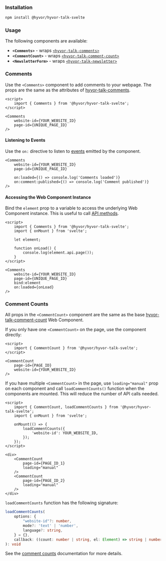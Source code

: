 ### Installation

```bash
npm install @hyvor/hyvor-talk-svelte
```

### Usage

The following components are available:

-   **`<Comments>`** - wraps [`<hyvor-talk-comments>`](https://talk.hyvor.com/docs/comments)
-   **`<CommentCount>`** - wraps [`<hyvor-talk-comment-count>`](https://talk.hyvor.com/docs/comment-counts)
-   **`<NewsletterForm>`** - wraps [`<hyvor-talk-newsletter>`](https://talk.hyvor.com/docs/newsletters)

### Comments

Use the `<Comments>` component to add comments to your webpage. The props are the same as the attributes of [hyvor-talk-comments](https://talk.hyvor.com/docs/comments#attributes).

```svelte
<script>
    import { Comments } from '@hyvor/hyvor-talk-svelte';
</script>

<Comments
    website-id={YOUR_WEBSITE_ID}
    page-id={UNIQUE_PAGE_ID}
/>
```

#### Listening to Events

Use the `on:` directive to listen to [events](https://talk.hyvor.com/docs/comments#events) emitted by the component.

```svelte
<Comments
    website-id={YOUR_WEBSITE_ID}
    page-id={UNIQUE_PAGE_ID}

    on:loaded={() => console.log('Comments loaded')}
    on:comment:published={() => console.log('Comment published')}
/>
```

#### Accessing the Web Component Instance

Bind the `element` prop to a variable to access the underlying Web Component instance. This is useful to call [API methods](https://talk.hyvor.com/docs/comments#api).

```svelte
<script>
    import { Comments } from '@hyvor/hyvor-talk-svelte';
    import { onMount } from 'svelte';

    let element;

    function onLoad() {
        console.log(element.api.page());
    }
</script>

<Comments
    website-id={YOUR_WEBSITE_ID}
    page-id={UNIQUE_PAGE_ID}
    bind:element
    on:loaded={onLoad}
/>
```

### Comment Counts

All props in the `<CommentCount>` component are the same as the base [hyvor-talk-comment-count](https://talk.hyvor.com/docs/comment-counts) Web Component.

If you only have one `<CommentCount>` on the page, use the component directly:

```svelte
<script>
    import { CommentCount } from '@hyvor/hyvor-talk-svelte';
</script>

<CommentCount
    page-id={PAGE_ID}
    website-id={YOUR_WEBSITE_ID}
/>
```

If you have multiple `<CommentCount>` in the page, use `loading="manual"` prop on each component and call `loadCommentCounts()` function when the components are mounted. This will reduce the number of API calls needed.

```svelte
<script>
    import { CommentCount, loadCommentCounts } from '@hyvor/hyvor-talk-svelte';
    import { onMount } from 'svelte';

    onMount(() => {
        loadCommentCounts({
            'website-id': YOUR_WEBSITE_ID,
        });
    });
</script>

<div>
    <CommentCount
        page-id={PAGE_ID_1}
        loading="manual"
    />
    <CommentCount
        page-id={PAGE_ID_2}
        loading="manual"
    />
</div>
```

`loadCommentCounts` function has the following signature:

```ts
loadCommentCounts(
    options: {
        "website-id"?: number,
        mode?: 'text' | 'number',
        language?: string,
    } = {},
    callback: ((count: number | string, el: Element) => string | number) | null = null
): void
```

See the [comment counts](https://talk.hyvor.com/docs/comment-counts) documentation for more details.
